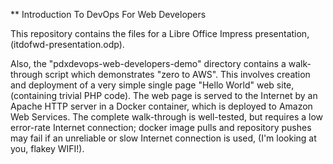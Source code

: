 ** Introduction To DevOps For Web Developers

This repository contains the files for a Libre Office Impress presentation, (itdofwd-presentation.odp).

Also, the "pdxdevops-web-developers-demo" directory contains a walk-through script which demonstrates "zero to AWS".  This involves creation and deployment of a very simple single page "Hello World" web site, (containing trivial PHP code).  The web page is served to the Internet by an Apache HTTP server in a Docker container, which is deployed to Amazon Web Services.  The complete walk-through is well-tested, but requires a low error-rate Internet connection; docker image pulls and repository pushes may fail if an unreliable or slow Internet connection is used, (I'm looking at you, flakey WIFI!).

